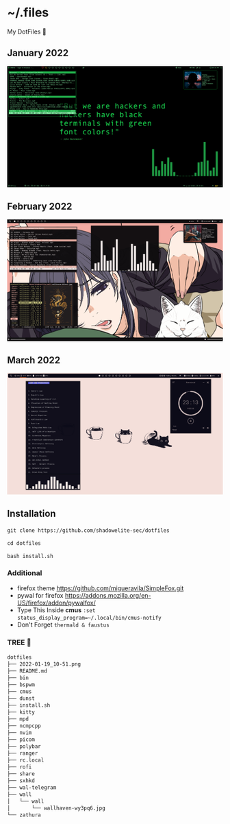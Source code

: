 # ~/.files
My DotFiles 🍚

## January 2022

![screenshot](https://raw.githubusercontent.com/shadowelite-sec/dotfiles/main/2022-01-19_10-51.png)

## February 2022

![screenshot](https://raw.githubusercontent.com/shadowelite-sec/dotfiles/main/2022-02-26_11-23.png)

## March 2022

![screenshot](https://raw.githubusercontent.com/shadowelite-sec/dotfiles/main/2022-03-01_12-26.png)

## Installation
```
git clone https://github.com/shadowelite-sec/dotfiles 
```
```
cd dotfiles
```
```
bash install.sh
```

### Additional
 * firefox theme https://github.com/migueravila/SimpleFox.git
 * pywal for firefox https://addons.mozilla.org/en-US/firefox/addon/pywalfox/
 * Type This Inside **cmus** ```:set status_display_program=~/.local/bin/cmus-notify```
 * Don't Forget ```thermald & faustus```

### TREE 🌲

```
dotfiles
├── 2022-01-19_10-51.png
├── README.md
├── bin
├── bspwm
├── cmus
├── dunst
├── install.sh
├── kitty
├── mpd
├── ncmpcpp
├── nvim
├── picom
├── polybar
├── ranger
├── rc.local
├── rofi
├── share
├── sxhkd
├── wal-telegram
├── wall
│   └── wall
│       └── wallhaven-wy3pq6.jpg
└── zathura
```
